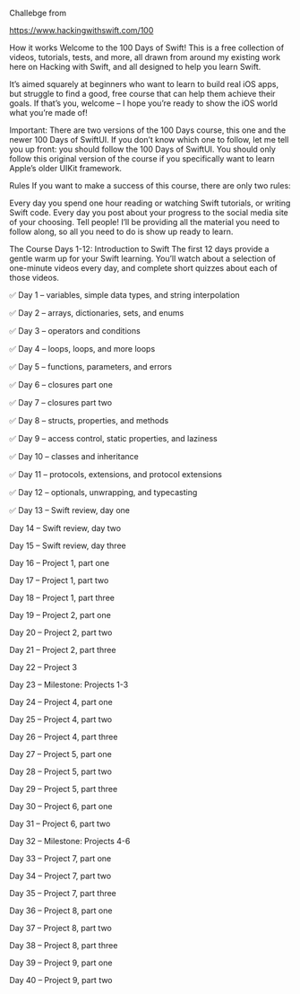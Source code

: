 Challebge from 

https://www.hackingwithswift.com/100



How it works
Welcome to the 100 Days of Swift! This is a free collection of videos, tutorials, tests, and more, all drawn from around my existing work here on Hacking with Swift, and all designed to help you learn Swift.

It’s aimed squarely at beginners who want to learn to build real iOS apps, but struggle to find a good, free course that can help them achieve their goals. If that’s you, welcome – I hope you’re ready to show the iOS world what you’re made of!

Important: There are two versions of the 100 Days course, this one and the newer 100 Days of SwiftUI. If you don’t know which one to follow, let me tell you up front: you should follow the 100 Days of SwiftUI. You should only follow this original version of the course if you specifically want to learn Apple’s older UIKit framework.

Rules
If you want to make a success of this course, there are only two rules:

Every day you spend one hour reading or watching Swift tutorials, or writing Swift code.
Every day you post about your progress to the social media site of your choosing. Tell people!
I’ll be providing all the material you need to follow along, so all you need to do is show up ready to learn.

The Course
Days 1-12: Introduction to Swift
The first 12 days provide a gentle warm up for your Swift learning. You’ll watch about a selection of one-minute videos every day, and complete short quizzes about each of those videos.

:white_check_mark: Day 1 – variables, simple data types, and string interpolation 

:white_check_mark: Day 2 – arrays, dictionaries, sets, and enums

:white_check_mark: Day 3 – operators and conditions

:white_check_mark: Day 4 – loops, loops, and more loops

:white_check_mark: Day 5 – functions, parameters, and errors

:white_check_mark: Day 6 – closures part one

:white_check_mark: Day 7 – closures part two

:white_check_mark: Day 8 – structs, properties, and methods

:white_check_mark: Day 9 – access control, static properties, and laziness

:white_check_mark: Day 10 – classes and inheritance

:white_check_mark: Day 11 – protocols, extensions, and protocol extensions

:white_check_mark: Day 12 – optionals, unwrapping, and typecasting

:white_check_mark: Day 13 – Swift review, day one

Day 14 – Swift review, day two

Day 15 – Swift review, day three

Day 16 – Project 1, part one

Day 17 – Project 1, part two

Day 18 – Project 1, part three

Day 19 – Project 2, part one

Day 20 – Project 2, part two

Day 21 – Project 2, part three

Day 22 – Project 3

Day 23 – Milestone: Projects 1-3

Day 24 – Project 4, part one

Day 25 – Project 4, part two

Day 26 – Project 4, part three

Day 27 – Project 5, part one

Day 28 – Project 5, part two

Day 29 – Project 5, part three

Day 30 – Project 6, part one

Day 31 – Project 6, part two

Day 32 – Milestone: Projects 4-6

Day 33 – Project 7, part one

Day 34 – Project 7, part two

Day 35 – Project 7, part three

Day 36 – Project 8, part one

Day 37 – Project 8, part two

Day 38 – Project 8, part three

Day 39 – Project 9, part one

Day 40 – Project 9, part two
